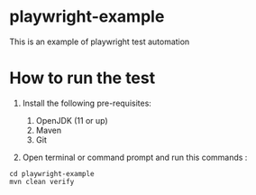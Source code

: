# playwright-example
This is an example of playwright test automation

# How to run the test
1. Install the following pre-requisites:
   1. OpenJDK (11 or up)
   2. Maven
   3. Git

2. Open terminal or command prompt and run this commands :
```
cd playwright-example
mvn clean verify

```
